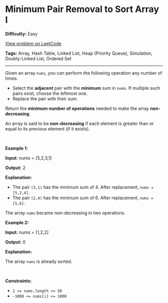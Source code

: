 # Minimum Pair Removal to Sort Array I

**Difficulty:** Easy

[View problem on LeetCode](https://leetcode.com/problems/minimum-pair-removal-to-sort-array-i/)

**Tags:** Array, Hash Table, Linked List, Heap (Priority Queue), Simulation, Doubly-Linked List, Ordered Set

---

<p>Given an array <code>nums</code>, you can perform the following operation any number of times:</p>

<ul>
	<li>Select the <strong>adjacent</strong> pair with the <strong>minimum</strong> sum in <code>nums</code>. If multiple such pairs exist, choose the leftmost one.</li>
	<li>Replace the pair with their sum.</li>
</ul>

<p>Return the <strong>minimum number of operations</strong> needed to make the array <strong>non-decreasing</strong>.</p>

<p>An array is said to be <strong>non-decreasing</strong> if each element is greater than or equal to its previous element (if it exists).</p>

<p>&nbsp;</p>
<p><strong class="example">Example 1:</strong></p>

<div class="example-block">
<p><strong>Input:</strong> <span class="example-io">nums = [5,2,3,1]</span></p>

<p><strong>Output:</strong> <span class="example-io">2</span></p>

<p><strong>Explanation:</strong></p>

<ul>
	<li>The pair <code>(3,1)</code> has the minimum sum of 4. After replacement, <code>nums = [5,2,4]</code>.</li>
	<li>The pair <code>(2,4)</code> has the minimum sum of 6. After replacement, <code>nums = [5,6]</code>.</li>
</ul>

<p>The array <code>nums</code> became non-decreasing in two operations.</p>
</div>

<p><strong class="example">Example 2:</strong></p>

<div class="example-block">
<p><strong>Input:</strong> <span class="example-io">nums = [1,2,2]</span></p>

<p><strong>Output:</strong> <span class="example-io">0</span></p>

<p><strong>Explanation:</strong></p>

<p>The array <code>nums</code> is already sorted.</p>
</div>

<p>&nbsp;</p>
<p><strong>Constraints:</strong></p>

<ul>
	<li><code>1 &lt;= nums.length &lt;= 50</code></li>
	<li><code>-1000 &lt;= nums[i] &lt;= 1000</code></li>
</ul>
